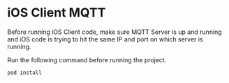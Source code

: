# iOS Client MQTT

Before running iOS Client code, make sure MQTT Server is up and running and iOS code is trying to hit the same IP and port on which server is running.


Run the following command before running the project.
```
pod install
```
